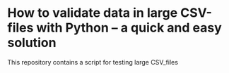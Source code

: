 # How to validate data in large CSV-files with Python – a quick and easy solution

This repository contains a script for testing large CSV_files